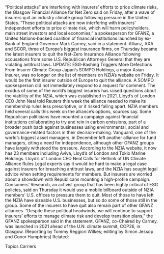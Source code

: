 “Political attacks” are interfering with insurers’ efforts to price climate risks, the Glasgow Financial Alliance for Net Zero said on Friday, after a wave of insurers quit an industry climate group following pressure in the United States.
“These political attacks are now interfering with insurers’ independent efforts to price climate risk, which will harm policyholders, main street investors and local economies,” a spokesperson for GFANZ, a United Nations-backed coalition of financial institutions launched by ex-Bank of England Governor Mark Carney, said in a statement.
Allianz, AXA and SCOR, three of Europe’s biggest insurance firms, on Thursday became the latest insurers to quit the Net-Zero Insurance Alliance following accusations from some U.S. Republican Attorneys General that they are violating antitrust laws.
UPDATE: ESG-Bashing Triggers More Defections From Insurer Climate Group
Japan’s SOMPO Holdings, a major Asian insurer, was no longer on the list of members on NZIA’s website on Friday. It would be the first insurer outside of Europe to quit the alliance. A SOMPO spokesperson did not immediately respond to a request for comment.
The exodus of some of the world’s biggest insurers has raised questions about the viability of the NZIA, which was established in 2021. Lloyd’s of London CEO John Neal told Reuters this week the alliance needed to make its membership rules less prescriptive, or it risked falling apart.
NZIA members held several calls this week on the alliance’s options, sources say.
Some Republican politicians have mounted a campaign against financial institutions collaborating to try and rein in carbon emissions, part of a broader push back against businesses using environmental, social and governance-related factors in their decision-making.
Vanguard, one of the world’s biggest asset managers, in December left another alliance for fund managers, citing a need for independence, although other GFANZ groups have largely withstood the pressure.
According to the NZIA website, it now has 23 members including Aviva, Lloyd’s of London and Tokio Marine Holdings.
Lloyd’s of London CEO Neal Calls for Rethink of UN Climate Alliance Rules
Legal experts say it would be hard to make a legal case against insurers for breaching antitrust laws, and the NZIA has sought legal advice when setting requirements for members. But insurers are worried about a showdown with Republicans mounting a high-profile campaign.
Consumers’ Research, an activist group that has been highly critical of ESG policies, said on Thursday it would use a mobile billboard outside of NZIA members’ U.S. offices to pressure them to quit.
Most of those to have left the NZIA have sizeable U.S. businesses, but so do some of those still in the group. Some of the insurers to have quit also remain part of other GFANZ alliances.
“Despite these political headwinds, we will continue to support insurers’ efforts to manage climate risk and develop transition plans,” the GFANZ spokesperson said in the statement.
GFANZ, co-Chaired by Carney, was launched in 2021 ahead of the U.N. climate summit, COP26, in Glasgow.
(Reporting by Tommy Reggiori Wilkes; editing by Simon Jessop and Conor Humphries)
Related:

Topics
Carriers
